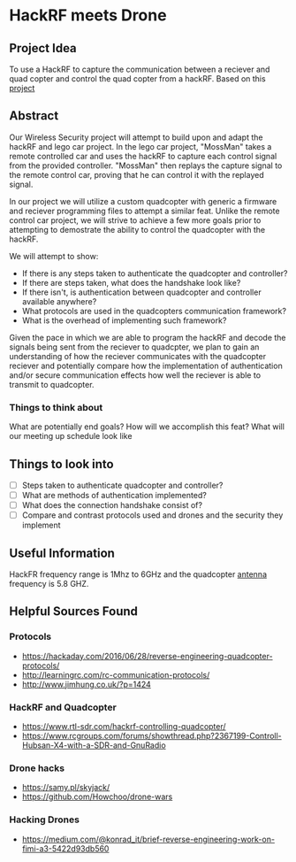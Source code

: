 # HackRF meets Drone

## Project Idea
To use a HackRF to capture the communication between a reciever and quad copter and control the quad copter from a hackRF.
Based on this [project](https://ossmann.blogspot.com/2013/06/hackrf-lego-car.html)

## Abstract
Our Wireless Security project will attempt to build upon and adapt the hackRF and lego car project. In the lego car project, "MossMan" takes a remote controlled car and uses the hackRF to capture each control signal from the provided controller. "MossMan" then replays the capture signal to the remote control car, proving that he can control it with the replayed signal. 

In our project we will utilize a custom quadcopter with generic a firmware and reciever programming files to attempt a similar feat. Unlike the remote control car project, we will strive to achieve a few more goals prior to attempting to demostrate the ability to control the quadcopter with the hackRF. 

We will attempt to show:
- If there is any steps taken to authenticate the quadcopter and controller?
- If there are steps taken, what does the handshake look like?
- If there isn't, is authentication between quadcopter and controller available anywhere?
- What protocols are used in the quadcopters communication framework?
- What is the overhead of implementing such framework?

Given the pace in which we are able to program the hackRF and decode the signals being sent from the reciever to quadcpter, we plan to gain an understanding of how the reciever communicates with the quadcopter reciever and potentially compare how the implementation of authentication and/or secure communication effects how well the reciever is able to transmit to quadcopter. 

### Things to think about
What are potentially end goals?
How will we accomplish this feat?
What will our meeting up schedule look like

## Things to look into
- [ ] Steps taken to authenticate quadcopter and controller?
- [ ] What are methods of authentication implemented?
- [ ] What does the connection handshake consist of?
- [ ] Compare and contrast protocols used and drones and the security they implement 

## Useful Information
HackFR frequency range is 1Mhz to 6GHz and the quadcopter [antenna](https://fpv-flightclub.com/products/lumenier-axii-stubby-5-8ghz-antenna-rhcp/) frequency is 5.8 GHZ.

## Helpful Sources Found

### Protocols
- https://hackaday.com/2016/06/28/reverse-engineering-quadcopter-protocols/
- http://learningrc.com/rc-communication-protocols/
- http://www.jimhung.co.uk/?p=1424
### HackRF and Quadcopter
- https://www.rtl-sdr.com/hackrf-controlling-quadcopter/
- https://www.rcgroups.com/forums/showthread.php?2367199-Controll-Hubsan-X4-with-a-SDR-and-GnuRadio
### Drone hacks
- https://samy.pl/skyjack/
- https://github.com/Howchoo/drone-wars
### Hacking Drones
- https://medium.com/@konrad_it/brief-reverse-engineering-work-on-fimi-a3-5422d93db560


